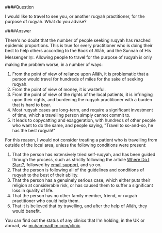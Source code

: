 [published: true]:/
[date: 2015-08-24]:/
[title: Travelling for Ruqyah]:/

####Question

I would like to travel to see you, or another ruqyah practitioner, for the purpose of ruqyah. What do you advise?

####Answer

There's no doubt that the number of people seeking ruqyah has reached epidemic proportions. This is true for every practitioner who is doing their best to help others according to the Book of Allāh, and the Sunnah of His Messenger ﷺ. Allowing people to travel for the purpose of ruqyah is only making the problem worse, in a number of ways:

1. From the point of view of reliance upon Allāh, it is problematic that a person would travel for hundreds of miles for the sake of seeking ruqyah.
2. From the point of view of money, it is wasteful.
3. From the point of view of the rights of the local patients, it is infringing upon their rights, and burdening the ruqyah practitioner with a burden that is hard to bear.
4. Most ruqyah cases are long-term, and require a significant investment of time, which a travelling person simply cannot commit to.
5. It leads to copycatting and exaggeration, with hundreds of other people who want to do the same, and people saying, "Travel to so-and-so, he has the best ruqyah!"

For this reason, I would not consider treating a patient who is travelling from outside of the local area, unless the following conditions were present:

1. That the person has extensively tried self-ruqyah, and has been guided through the process, such as strictly following the article [Where Do I Start?](/posts/where-do-i-start), followed by [email support](/contact), and so on.
2. That the person is following all of the guidelines and conditions of ruqyah to the best of their ability.
3. That the person has a genuinely serious case, which either puts their religion at considerable risk, or has caused them to suffer a significant loss in quality of life.
4. That the person has no other family member, friend, or ruqyah practitioner who could help them.
5. That it is believed that by travelling, and after the help of Allāh, they would benefit. 

You can find out the status of any clinics that I'm holding, in the UK or abroad, via [muhammadtim.com/clinic](/clinic).